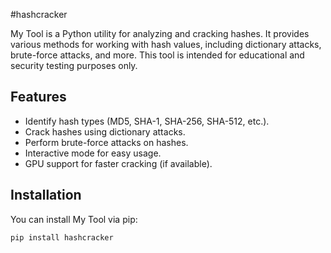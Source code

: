 #hashcracker

My Tool is a Python utility for analyzing and cracking hashes. It provides various methods for working with hash values, including dictionary attacks, brute-force attacks, and more. This tool is intended for educational and security testing purposes only.

## Features

- Identify hash types (MD5, SHA-1, SHA-256, SHA-512, etc.).
- Crack hashes using dictionary attacks.
- Perform brute-force attacks on hashes.
- Interactive mode for easy usage.
- GPU support for faster cracking (if available).

## Installation

You can install My Tool via pip:

```bash
pip install hashcracker
